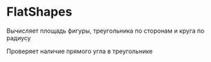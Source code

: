 # FlatShapes

Вычисляет площадь фигуры, треугольника по сторонам и круга по радиусу

Проверяет наличие прямого угла в треугольнике
